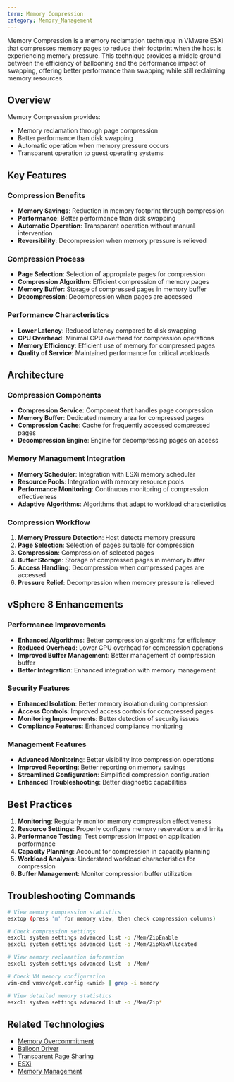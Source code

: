 ```yaml
---
term: Memory Compression
category: Memory_Management
---
```


Memory Compression is a memory reclamation technique in VMware ESXi that compresses memory pages to reduce their footprint when the host is experiencing memory pressure. This technique provides a middle ground between the efficiency of ballooning and the performance impact of swapping, offering better performance than swapping while still reclaiming memory resources.

## Overview

Memory Compression provides:
- Memory reclamation through page compression
- Better performance than disk swapping
- Automatic operation when memory pressure occurs
- Transparent operation to guest operating systems

## Key Features

### Compression Benefits
- **Memory Savings**: Reduction in memory footprint through compression
- **Performance**: Better performance than disk swapping
- **Automatic Operation**: Transparent operation without manual intervention
- **Reversibility**: Decompression when memory pressure is relieved

### Compression Process
- **Page Selection**: Selection of appropriate pages for compression
- **Compression Algorithm**: Efficient compression of memory pages
- **Memory Buffer**: Storage of compressed pages in memory buffer
- **Decompression**: Decompression when pages are accessed

### Performance Characteristics
- **Lower Latency**: Reduced latency compared to disk swapping
- **CPU Overhead**: Minimal CPU overhead for compression operations
- **Memory Efficiency**: Efficient use of memory for compressed pages
- **Quality of Service**: Maintained performance for critical workloads

## Architecture

### Compression Components
- **Compression Service**: Component that handles page compression
- **Memory Buffer**: Dedicated memory area for compressed pages
- **Compression Cache**: Cache for frequently accessed compressed pages
- **Decompression Engine**: Engine for decompressing pages on access

### Memory Management Integration
- **Memory Scheduler**: Integration with ESXi memory scheduler
- **Resource Pools**: Integration with memory resource pools
- **Performance Monitoring**: Continuous monitoring of compression effectiveness
- **Adaptive Algorithms**: Algorithms that adapt to workload characteristics

### Compression Workflow
1. **Memory Pressure Detection**: Host detects memory pressure
2. **Page Selection**: Selection of pages suitable for compression
3. **Compression**: Compression of selected pages
4. **Buffer Storage**: Storage of compressed pages in memory buffer
5. **Access Handling**: Decompression when compressed pages are accessed
6. **Pressure Relief**: Decompression when memory pressure is relieved

## vSphere 8 Enhancements

### Performance Improvements
- **Enhanced Algorithms**: Better compression algorithms for efficiency
- **Reduced Overhead**: Lower CPU overhead for compression operations
- **Improved Buffer Management**: Better management of compression buffer
- **Better Integration**: Enhanced integration with memory management

### Security Features
- **Enhanced Isolation**: Better memory isolation during compression
- **Access Controls**: Improved access controls for compressed pages
- **Monitoring Improvements**: Better detection of security issues
- **Compliance Features**: Enhanced compliance monitoring

### Management Features
- **Advanced Monitoring**: Better visibility into compression operations
- **Improved Reporting**: Better reporting on memory savings
- **Streamlined Configuration**: Simplified compression configuration
- **Enhanced Troubleshooting**: Better diagnostic capabilities

## Best Practices

1. **Monitoring**: Regularly monitor memory compression effectiveness
2. **Resource Settings**: Properly configure memory reservations and limits
3. **Performance Testing**: Test compression impact on application performance
4. **Capacity Planning**: Account for compression in capacity planning
5. **Workload Analysis**: Understand workload characteristics for compression
6. **Buffer Management**: Monitor compression buffer utilization

## Troubleshooting Commands

```bash
# View memory compression statistics
esxtop (press 'm' for memory view, then check compression columns)

# Check compression settings
esxcli system settings advanced list -o /Mem/ZipEnable
esxcli system settings advanced list -o /Mem/ZipMaxAllocated

# View memory reclamation information
esxcli system settings advanced list -o /Mem/

# Check VM memory configuration
vim-cmd vmsvc/get.config <vmid> | grep -i memory

# View detailed memory statistics
esxcli system settings advanced list -o /Mem/Zip*
```

## Related Technologies

- [Memory Overcommitment](/glossary/term/memory-overcommitment.md)
- [Balloon Driver](/glossary/term/balloon-driver.md)
- [Transparent Page Sharing](/glossary/term/transparent-page-sharing.md)
- [ESXi](/glossary/term/esxi.md)
- [Memory Management](/glossary/term/memory-management)